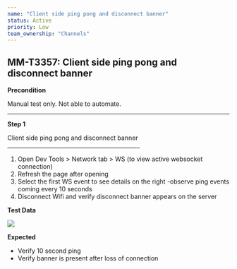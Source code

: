 ```yaml
---
name: "Client side ping pong and disconnect banner"
status: Active
priority: Low
team_ownership: "Channels"
---
```


## MM-T3357: Client side ping pong and disconnect banner

**Precondition**

Manual test only. Not able to automate.

---

**Step 1**

Client side ping pong and disconnect banner\
\_\_\_\_\_\_\_\_\_\_\_\_\_\_\_\_\_\_\_\_\_\_\_\_\_\_\_\_\_\_\_\_\_\_\_\_\_\_\_\_\_\_\_\_\_\_\_

1. Open Dev Tools > Network tab > WS (to view active websocket connection)
2. Refresh the page after opening
3. Select the first WS event to see details on the right -observe ping events coming every 10 seconds 
4. Disconnect Wifi and verify disconnect banner appears on the server

**Test Data**

![](https://smartbear-tm4j-prod-us-west-2-attachment-rich-text.s3.us-west-2.amazonaws.com/embedded-f3277290f945470c4add5d21ef3dc7ca7b74388fc7152bfb6b99ae58c66a95a8-1599744025970-Screen+Shot+2020-09-10+at+8.46.48+AM.png)

**Expected**

- Verify 10 second ping 
- Verify banner is present after loss of connection 
